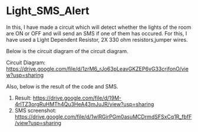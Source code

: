 # Light_SMS_Alert
In this, I have made a circuit which will detect whether the lights of the room are ON or OFF and will send an SMS if one of them has occured.
For this, I have used a Light Dependent Resistor, 2X 330 ohm resistors,jumper wires.

Below is the circuit diagram of the circuit diagram.

Circuit Diagram: https://drive.google.com/file/d/1zrM6_rJo63pLeavGKZEP6vG33crjfonO/view?usp=sharing

Also, below is the result of the code and SMS.
1. Result: https://drive.google.com/file/d/19M-4rlTZ3orgRuHMTh4Qu3HeA43mJuJR/view?usp=sharing
2. SMS screenshot: https://drive.google.com/file/d/1wlRGirPGm0asuMCDrmdSFSxCq1R_fbfF/view?usp=sharing
